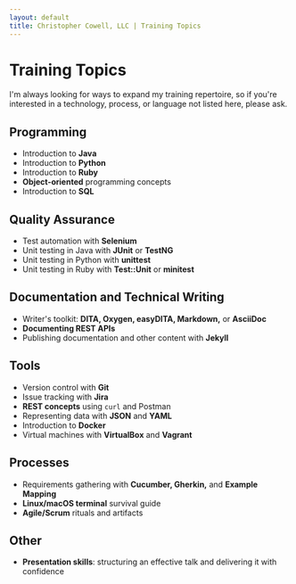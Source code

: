 ```yaml
---
layout: default
title: Christopher Cowell, LLC | Training Topics
---
```


# Training Topics

I'm always looking for ways to expand my training repertoire, so if you're interested in a technology, process, or language not listed here, please ask.


## Programming

+ Introduction to **Java**
+ Introduction to **Python**
+ Introduction to **Ruby**
+ **Object-oriented** programming concepts
+ Introduction to **SQL**


## Quality Assurance

+ Test automation with **Selenium**
+ Unit testing in Java with **JUnit** or **TestNG**
+ Unit testing in Python with **unittest**
+ Unit testing in Ruby with **Test::Unit** or **minitest**


## Documentation and Technical Writing

+ Writer's toolkit: **DITA, Oxygen, easyDITA, Markdown,** or **AsciiDoc**
+ **Documenting REST APIs**
+ Publishing documentation and other content with **Jekyll**


## Tools

+ Version control with **Git**
+ Issue tracking with **Jira**
+ **REST concepts** using `curl` and Postman
+ Representing data with **JSON** and **YAML**
+ Introduction to **Docker**
+ Virtual machines with **VirtualBox** and **Vagrant**


## Processes

+ Requirements gathering with **Cucumber, Gherkin,** and **Example Mapping**
+ **Linux/macOS terminal** survival guide
+ **Agile/Scrum** rituals and artifacts


## Other

+ **Presentation skills**: structuring an effective talk and delivering it with confidence
